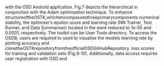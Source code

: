 with the OSD Android application. Fig.7 depicts the hierarchical in conjunction with the Adam optimisation technique. To enhance
structureoftheOSTK,whichencompassesthreeprimarycomponents numerical stability, the optimiser’s epsilon score and learning rate
(NN Trainer, Test Runner, and Data Summariser) located in the were reduced to 1e-05 and 0.0001, respectively. The toolkit can be
User Tools directory. To access the OSDB, users are required to used to visualise the models learning rate by plotting accuracy and
clonetheOSTKrepositoryfromtheofficialOSDGitHubRepository. loss scores for training and validation sets (Fig.9-10).
Additionally, data access requires user registration with OSD and
